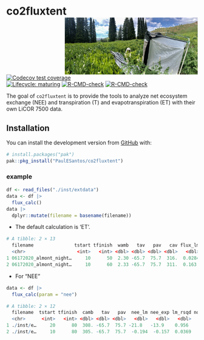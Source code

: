 
<!-- README.md is generated from README.Rmd. Please edit that file -->

# co2fluxtent <a href='https://github.com/PaulESantos/co2fluxtent'><img src='man/figures/tent.jfif' align="right" height="150" width="350" /></a>

<!-- badges: start -->

[![Codecov test
coverage](https://codecov.io/gh/r-lib/lifecycle/branch/master/graph/badge.svg)](https://app.codecov.io/gh/r-lib/lifecycle?branch=master)  
[![Lifecycle:
maturing](https://img.shields.io/badge/lifecycle-maturing-blue.svg)](https://lifecycle.r-lib.org/articles/stages.html#maturing)
[![R-CMD-check](https://github.com/PaulESantos/co2fluxtent/workflows/R-CMD-check/badge.svg)](https://github.com/PaulESantos/co2fluxtent/actions)
[![R-CMD-check](https://github.com/PaulESantos/co2fluxtent/actions/workflows/R-CMD-check.yaml/badge.svg)](https://github.com/PaulESantos/co2fluxtent/actions/workflows/R-CMD-check.yaml)
<!-- badges: end -->

The goal of `co2fluxtent` is to provide the tools to analyze net
ecosystem exchange (NEE) and transpiration (T) and evapotranspiration
(ET) with their own LiCOR 7500 data.

## Installation

You can install the development version from
[GitHub](https://github.com/) with:

``` r
# install.packages("pak")
pak::pkg_install("PaulESantos/co2fluxtent")
```

### example

``` r
df <- read_files("./inst/extdata")
data <- df |> 
  flux_calc()
data |> 
  dplyr::mutate(filename = basename(filename)) 
```

- The default calculation is ‘ET’.

``` r
# A tibble: 2 × 13
  filename               tstart tfinish  wamb   tav   pav   cav flux_lm flux_nlm lm_rsqd non_linear_sigma aic_lm aic_nlm
  <chr>                   <int>   <int> <dbl> <dbl> <dbl> <dbl>   <dbl>    <dbl>   <dbl>            <dbl>  <dbl>   <dbl>
1 06172020_almont_night…     10      50  2.30 -65.7  75.7  316.  0.0284   0.0241   0.575          0.00530  -311.   -302.
2 06172020_almont_night…     10      60  2.33 -65.7  75.7  311.  0.163    0.144    0.908          0.0145   -289.   -278.
```

- For “NEE”

``` r
data <- df |> 
  flux_calc(param = "nee")
```

``` r
# A tibble: 2 × 12
  filename  tstart tfinish  camb   tav   pav  nee_lm nee_exp lm_rsqd non_linear_sigma aic_lm aic_nlm
  <chr>      <int>   <int> <dbl> <dbl> <dbl>   <dbl>   <dbl>   <dbl>            <dbl>  <dbl>   <dbl>
1 ./inst/e…     20      80  308. -65.7  75.7 -21.8   -13.9    0.956             3.00   223.    306. 
2 ./inst/e…     10      80  305. -65.7  75.7  -0.194  -0.157  0.0369            0.364   60.9    61.2
```
